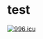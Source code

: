 # test
<a href="https://996.icu"><img src="https://img.shields.io/badge/link-996.icu-red.svg" alt="996.icu" /></a>
